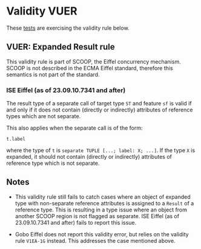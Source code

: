 # Validity VUER

These [tests](.) are exercising the validity rule below.

## VUER: Expanded Result rule

This validity rule is part of SCOOP, the Eiffel concurrency mechanism. SCOOP is not described in the ECMA Eiffel standard, therefore this semantics is not part of the standard.

### ISE Eiffel (as of 23.09.10.7341 and after)

The result type of a separate call of target type `ST` and feature `sf` is valid if and only if it does not contain (directly or indirectly) attributes of reference types which are not separate.
  
This also applies when the separate call is of the form:
```
t.label
```
where the type of `t` is `separate TUPLE [...; label: X; ...]`. If the type `X` is expanded, it should not contain (directly or indirectly) attributes of reference type which is not separate.

##  Notes

* This validity rule still fails to catch cases where an object of expanded type with non-separate reference attributes is assigned to a `Result` of a reference type. This is resulting in a type issue where an object from another SCOOP region is not flagged as separate. ISE Eiffel (as of 23.09.10.7341 and after) fails to report this issue.

* Gobo Eiffel does not report this validity error, but relies on the validity rule `V1EA-1G` instead. This addresses the case mentioned above.
